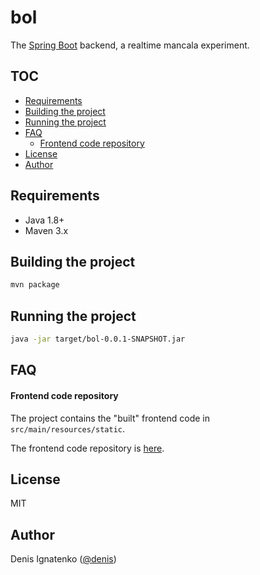 # bol

The [Spring Boot](https://projects.spring.io/spring-boot/) backend, a realtime mancala experiment.

## TOC
- [Requirements](#requirements)
- [Building the project](#building-the-project)
- [Running the project](#running-the-project)
- [FAQ](#faq)
  * [Frontend code repository](#frontend-code-repository)
- [License](#license)
- [Author](#author)

## Requirements

- Java 1.8+
- Maven 3.x

## Building the project
```bash
mvn package
```

## Running the project
```bash
java -jar target/bol-0.0.1-SNAPSHOT.jar
```

## FAQ

#### Frontend code repository
The project contains the "built" frontend code in `src/main/resources/static`.

The frontend code repository is [here](https://github.com/denis554/bol-www/).

## License

MIT

## Author

Denis Ignatenko ([@denis](www.blockdevtechnologies.com))
